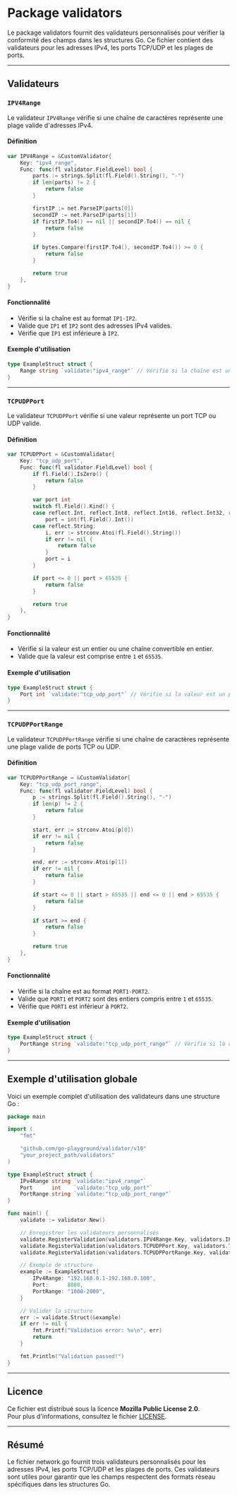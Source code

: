 # **Package validators**

Le package validators fournit des validateurs personnalisés pour vérifier la conformité des champs dans les structures Go. Ce fichier contient des validateurs pour les adresses IPv4, les ports TCP/UDP et les plages de ports.

---

## **Validateurs**

### **`IPV4Range`**

Le validateur `IPV4Range` vérifie si une chaîne de caractères représente une plage valide d'adresses IPv4.

#### **Définition**

```go
var IPV4Range = &CustomValidator{
	Key: "ipv4_range",
	Func: func(fl validator.FieldLevel) bool {
		parts := strings.Split(fl.Field().String(), "-")
		if len(parts) != 2 {
			return false
		}

		firstIP := net.ParseIP(parts[0])
		secondIP := net.ParseIP(parts[1])
		if firstIP.To4() == nil || secondIP.To4() == nil {
			return false
		}

		if bytes.Compare(firstIP.To4(), secondIP.To4()) >= 0 {
			return false
		}

		return true
	},
}
```

#### **Fonctionnalité**
- Vérifie si la chaîne est au format `IP1-IP2`.
- Valide que `IP1` et `IP2` sont des adresses IPv4 valides.
- Vérifie que `IP1` est inférieure à `IP2`.

#### **Exemple d'utilisation**

```go
type ExampleStruct struct {
	Range string `validate:"ipv4_range"` // Vérifie si la chaîne est une plage IPv4 valide
}
```

---

### **`TCPUDPPort`**

Le validateur `TCPUDPPort` vérifie si une valeur représente un port TCP ou UDP valide.

#### **Définition**

```go
var TCPUDPPort = &CustomValidator{
	Key: "tcp_udp_port",
	Func: func(fl validator.FieldLevel) bool {
		if fl.Field().IsZero() {
			return false
		}

		var port int
		switch fl.Field().Kind() {
		case reflect.Int, reflect.Int8, reflect.Int16, reflect.Int32, reflect.Int64:
			port = int(fl.Field().Int())
		case reflect.String:
			i, err := strconv.Atoi(fl.Field().String())
			if err != nil {
				return false
			}
			port = i
		}

		if port <= 0 || port > 65535 {
			return false
		}

		return true
	},
}
```

#### **Fonctionnalité**
- Vérifie si la valeur est un entier ou une chaîne convertible en entier.
- Valide que la valeur est comprise entre `1` et `65535`.

#### **Exemple d'utilisation**

```go
type ExampleStruct struct {
	Port int `validate:"tcp_udp_port"` // Vérifie si la valeur est un port TCP/UDP valide
}
```

---

### **`TCPUDPPortRange`**

Le validateur `TCPUDPPortRange` vérifie si une chaîne de caractères représente une plage valide de ports TCP ou UDP.

#### **Définition**

```go
var TCPUDPPortRange = &CustomValidator{
	Key: "tcp_udp_port_range",
	Func: func(fl validator.FieldLevel) bool {
		p := strings.Split(fl.Field().String(), "-")
		if len(p) != 2 {
			return false
		}

		start, err := strconv.Atoi(p[0])
		if err != nil {
			return false
		}

		end, err := strconv.Atoi(p[1])
		if err != nil {
			return false
		}

		if start <= 0 || start > 65535 || end <= 0 || end > 65535 {
			return false
		}

		if start >= end {
			return false
		}

		return true
	},
}
```

#### **Fonctionnalité**
- Vérifie si la chaîne est au format `PORT1-PORT2`.
- Valide que `PORT1` et `PORT2` sont des entiers compris entre `1` et `65535`.
- Vérifie que `PORT1` est inférieur à `PORT2`.

#### **Exemple d'utilisation**

```go
type ExampleStruct struct {
	PortRange string `validate:"tcp_udp_port_range"` // Vérifie si la chaîne est une plage de ports valide
}
```

---

## **Exemple d'utilisation globale**

Voici un exemple complet d'utilisation des validateurs dans une structure Go :

```go
package main

import (
	"fmt"

	"github.com/go-playground/validator/v10"
	"your_project_path/validators"
)

type ExampleStruct struct {
	IPv4Range string `validate:"ipv4_range"`
	Port      int    `validate:"tcp_udp_port"`
	PortRange string `validate:"tcp_udp_port_range"`
}

func main() {
	validate := validator.New()

	// Enregistrer les validateurs personnalisés
	validate.RegisterValidation(validators.IPV4Range.Key, validators.IPV4Range.Func)
	validate.RegisterValidation(validators.TCPUDPPort.Key, validators.TCPUDPPort.Func)
	validate.RegisterValidation(validators.TCPUDPPortRange.Key, validators.TCPUDPPortRange.Func)

	// Exemple de structure
	example := ExampleStruct{
		IPv4Range: "192.168.0.1-192.168.0.100",
		Port:      8080,
		PortRange: "1000-2000",
	}

	// Valider la structure
	err := validate.Struct(&example)
	if err != nil {
		fmt.Printf("Validation error: %v\n", err)
		return
	}

	fmt.Println("Validation passed!")
}
```

---

## **Licence**

Ce fichier est distribué sous la licence **Mozilla Public License 2.0**.  
Pour plus d'informations, consultez le fichier [LICENSE](https://www.mozilla.org/en-US/MPL/2.0/).

---

## **Résumé**

Le fichier network.go fournit trois validateurs personnalisés pour les adresses IPv4, les ports TCP/UDP et les plages de ports. Ces validateurs sont utiles pour garantir que les champs respectent des formats réseau spécifiques dans les structures Go.